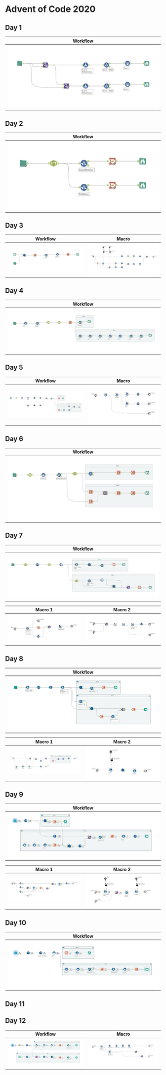 # Advent of Code 2020

## Day 1

| Workflow                                |
:----------------------------------------:|
| ![day_01](other/screenshots/day_01.png) |

## Day 2

| Workflow                                |
:----------------------------------------:|
| ![day_02](other/screenshots/day_02.png) |

## Day 3

| Workflow                                | Macro                                               |
|:---------------------------------------:|:---------------------------------------------------:|
| ![day_03](other/screenshots/day_03.png) | ![day_03_macro](other/screenshots/day_03_macro.png) |

## Day 4

| Workflow                                |
:----------------------------------------:|
| ![day_04](other/screenshots/day_04.png) |

## Day 5

| Workflow                                | Macro                                               |
|:---------------------------------------:|:---------------------------------------------------:|
| ![day_05](other/screenshots/day_05.png) | ![day_05_macro](other/screenshots/day_05_macro.png) |

## Day 6

| Workflow                                |
:----------------------------------------:|
| ![day_06](other/screenshots/day_06.png) |

## Day 7

| Workflow                                |
:----------------------------------------:|
| ![day_07](other/screenshots/day_07.png) |

| Macro 1                                                 | Macro 2                                                 |
|:-------------------------------------------------------:|:-------------------------------------------------------:|
| ![day_07_macro_1](other/screenshots/day_07_macro_1.png) | ![day_07_macro_2](other/screenshots/day_07_macro_2.png) |

## Day 8

| Workflow                                |
:----------------------------------------:|
| ![day_08](other/screenshots/day_08.png) |

| Macro 1                                                 | Macro 2                                                 |
|:-------------------------------------------------------:|:-------------------------------------------------------:|
| ![day_08_macro_1](other/screenshots/day_08_macro_1.png) | ![day_08_macro_2](other/screenshots/day_08_macro_2.png) |

## Day 9

| Workflow                                |
:----------------------------------------:|
| ![day_09](other/screenshots/day_09.png) |

| Macro 1                                                 | Macro 2                                                 |
|:-------------------------------------------------------:|:-------------------------------------------------------:|
| ![day_09_macro_1](other/screenshots/day_09_macro_1.png) | ![day_09_macro_2](other/screenshots/day_09_macro_2.png) |

## Day 10

| Workflow                                |
:----------------------------------------:|
| ![day_10](other/screenshots/day_10.png) |

## Day 11

## Day 12

| Workflow                                | Macro                                               |
|:---------------------------------------:|:---------------------------------------------------:|
| ![day_12](other/screenshots/day_12.png) | ![day_12_macro](other/screenshots/day_12_macro.png) |
